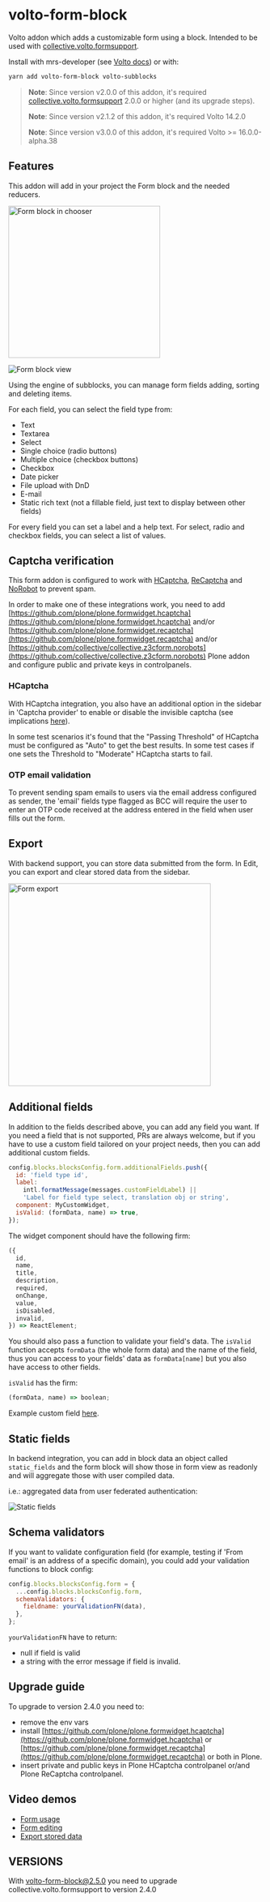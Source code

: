# volto-form-block

Volto addon which adds a customizable form using a block.
Intended to be used with [collective.volto.formsupport](https://github.com/collective/collective.volto.formsupport).

Install with mrs-developer (see [Volto docs](https://docs.voltocms.com/customizing/add-ons/)) or with:

```bash
yarn add volto-form-block volto-subblocks
```

> **Note**: Since version v2.0.0 of this addon, it's required [collective.volto.formsupport](https://github.com/collective/collective.volto.formsupport) 2.0.0 or higher (and its upgrade steps).
>
> **Note**: Since version v2.1.2 of this addon, it's required Volto 14.2.0
>
> **Note**: Since version v3.0.0 of this addon, it's required Volto >= 16.0.0-alpha.38

## Features

This addon will add in your project the Form block and the needed reducers.

<img alt="Form block in chooser" src="./docs/form-block-chooser.png" width="300" />

![Form block view](./docs/form-block-view.png)

Using the engine of subblocks, you can manage form fields adding, sorting and deleting items.

For each field, you can select the field type from:

- Text
- Textarea
- Select
- Single choice (radio buttons)
- Multiple choice (checkbox buttons)
- Checkbox
- Date picker
- File upload with DnD
- E-mail
- Static rich text (not a fillable field, just text to display between other fields)

For every field you can set a label and a help text.
For select, radio and checkbox fields, you can select a list of values.

## Captcha verification

This form addon is configured to work with [HCaptcha](https://www.hcaptcha.com), [ReCaptcha](https://www.google.com/recaptcha/) and
[NoRobot](https://github.com/collective/collective.z3cform.norobots) to prevent spam.

In order to make one of these integrations work, you need to add
[https://github.com/plone/plone.formwidget.hcaptcha](https://github.com/plone/plone.formwidget.hcaptcha) and/or
[https://github.com/plone/plone.formwidget.recaptcha](https://github.com/plone/plone.formwidget.recaptcha) and/or
[https://github.com/collective/collective.z3cform.norobots](https://github.com/collective/collective.z3cform.norobots)
Plone addon and configure public and private keys in controlpanels.

### HCaptcha

With HCaptcha integration, you also have an additional option in the sidebar in 'Captcha provider' to enable or disable the invisible captcha (see implications [here](https://docs.hcaptcha.com/faq#do-i-need-to-display-anything-on-the-page-when-using-hcaptcha-in-invisible-mode)).

In some test scenarios it's found that the "Passing Threshold" of HCaptcha must be configured as "Auto" to get the best results. In some test cases if one sets the Threshold to "Moderate" HCaptcha starts to fail.

### OTP email validation

To prevent sending spam emails to users via the email address configured as sender, the 'email' fields type flagged as BCC will require the user to enter an OTP code received at the address entered in the field when user fills out the form.

## Export

With backend support, you can store data submitted from the form.
In Edit, you can export and clear stored data from the sidebar.

<img alt="Form export" src="./docs/store-export-data.png" width="400" />

## Additional fields

In addition to the fields described above, you can add any field you want.
If you need a field that is not supported, PRs are always welcome, but if you have to use a custom field tailored on your project needs, then you can add additional custom fields.

```jsx
config.blocks.blocksConfig.form.additionalFields.push({
  id: 'field type id',
  label:
    intl.formatMessage(messages.customFieldLabel) ||
    'Label for field type select, translation obj or string',
  component: MyCustomWidget,
  isValid: (formData, name) => true,
});
```

The widget component should have the following firm:

```js
({
  id,
  name,
  title,
  description,
  required,
  onChange,
  value,
  isDisabled,
  invalid,
}) => ReactElement;
```

You should also pass a function to validate your field's data.
The `isValid` function accepts `formData` (the whole form data) and the name of the field, thus you can access to your fields' data as `formData[name]` but you also have access to other fields.

`isValid` has the firm:

```js
(formData, name) => boolean;
```

Example custom field [here](https://gist.github.com/nzambello/30949078616328e6ee0293e5b302bb40).

## Static fields

In backend integration, you can add in block data an object called `static_fields` and the form block will show those in form view as readonly and will aggregate those with user compiled data.

i.e.: aggregated data from user federated authentication:

![Static fields](./docs/form-static-fields.png)

## Schema validators

If you want to validate configuration field (for example, testing if 'From email' is an address of a specific domain), you could add your validation functions to block config:

```js
config.blocks.blocksConfig.form = {
  ...config.blocks.blocksConfig.form,
  schemaValidators: {
    fieldname: yourValidationFN(data),
  },
};
```

`yourValidationFN` have to return:

- null if field is valid
- a string with the error message if field is invalid.

## Upgrade guide

To upgrade to version 2.4.0 you need to:

- remove the env vars
- install [https://github.com/plone/plone.formwidget.hcaptcha](https://github.com/plone/plone.formwidget.hcaptcha) or [https://github.com/plone/plone.formwidget.recaptcha](https://github.com/plone/plone.formwidget.recaptcha) or both in Plone.
- insert private and public keys in Plone HCaptcha controlpanel or/and Plone ReCaptcha controlpanel.

## Video demos

- [Form usage](https://youtu.be/v5KtjEACRmI)
- [Form editing](https://youtu.be/wmTpzYBtNCQ)
- [Export stored data](https://youtu.be/3zVUaGaaVOg)

## VERSIONS

With volto-form-block@2.5.0 you need to upgrade collective.volto.formsupport to version 2.4.0
